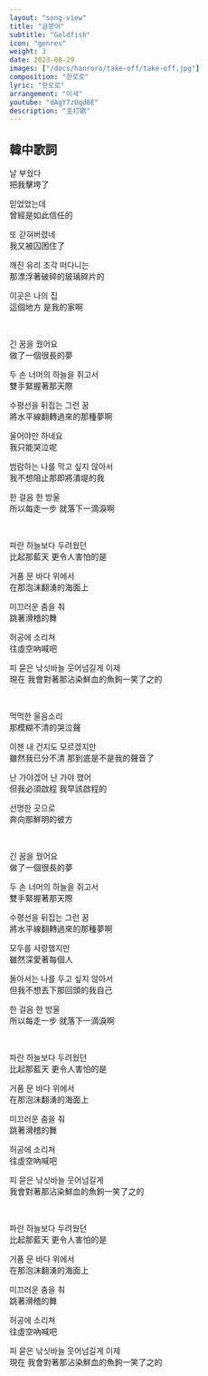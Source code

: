 ```yaml
---
layout: "song-view"
title: "금붕어"
subtitle: "Goldfish"
icon: "genres"
weight: 3
date: 2023-08-29
images: ["/docs/hanroro/take-off/take-off.jpg"]
composition: "한로로"
lyric: "한로로"
arrangement: "이새"
youtube: "dAgY7zUqd8E"
description: "主打歌"
---
```


## 韓中歌詞

날 부쉈다  
把我擊垮了  

믿었었는데  
曾經是如此信任的  

또 갇혀버렸네  
我又被囚困住了  

깨진 유리 조각 떠다니는  
那漂浮著破碎的玻璃碎片的  

이곳은 나의 집  
這個地方 是我的家啊  

<br>

긴 꿈을 꿨어요  
做了一個很長的夢  

두 손 너머의 하늘을 쥐고서  
雙手緊握著那天際  

수평선을 뒤집는 그런 꿈  
將水平線翻轉過來的那種夢啊  

울어야만 하네요  
我只能哭泣呢  

범람하는 나를 막고 싶지 않아서  
我不想阻止那即將潰堤的我  

한 걸음 한 방울  
所以每走一步 就落下一滴淚啊  

<br>

파란 하늘보다 두려웠던  
比起那藍天 更令人害怕的是  

거품 문 바다 위에서  
在那泡沫翻湧的海面上  

미끄러운 춤을 춰  
跳著滑稽的舞  

허공에 소리쳐  
往虛空吶喊吧  

피 묻은 낚싯바늘 웃어넘길게 이제  
現在 我會對著那沾染鮮血的魚鉤一笑了之的  

<br>

먹먹한 울음소리  
那模糊不清的哭泣聲  

이젠 내 건지도 모르겠지만  
雖然我已分不清 那到底是不是我的聲音了  

난 가야겠어 난 가야 했어  
但我必須啟程 我早該啟程的  

선명한 곳으로  
奔向那鮮明的彼方  

<br>

긴 꿈을 꿨어요  
做了一個很長的夢  

두 손 너머의 하늘을 쥐고서  
雙手緊握著那天際  

수평선을 뒤집는 그런 꿈  
將水平線翻轉過來的那種夢啊  

모두를 사랑했지만  
雖然深愛著每個人  

돌아서는 나를 두고 싶지 않아서  
但我不想丟下那回頭的我自己  

한 걸음 한 방울  
所以每走一步 就落下一滴淚啊  

<br>

파란 하늘보다 두려웠던  
比起那藍天 更令人害怕的是  

거품 문 바다 위에서  
在那泡沫翻湧的海面上  

미끄러운 춤을 춰  
跳著滑稽的舞  

허공에 소리쳐  
往虛空吶喊吧  

피 묻은 낚싯바늘 웃어넘길게  
我會對著那沾染鮮血的魚鉤一笑了之的  

<br>

파란 하늘보다 두려웠던  
比起那藍天 更令人害怕的是  

거품 문 바다 위에서  
在那泡沫翻湧的海面上  

미끄러운 춤을 춰  
跳著滑稽的舞  

허공에 소리쳐  
往虛空吶喊吧  

피 묻은 낚싯바늘 웃어넘길게 이제  
現在 我會對著那沾染鮮血的魚鉤一笑了之的  
